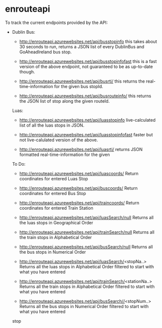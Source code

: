 # enrouteapi

To track the current endpoints provided by the API:

- Dublin Bus:
  - http://enrouteapi.azurewebsites.net/api/busstopinfo this takes about 30 seconds to run, returns a JSON list of every DublinBus and GoAheadIreland bus stop.
  
  - http://enrouteapi.azurewebsites.net/api/busstopinfofast this is a fast version of the above endpoint, not guaranteed to be as up-to-date though.
  
  - http://enrouteapi.azurewebsites.net/api/busrti/<stopId> this returns the real-time-information for the given bus stopId.
  
  - http://enrouteapi.azurewebsites.net/api/busrouteinfo/<routeId> this returns the JSON list of stop along the given routeId.
  
  Luas:
  
  - http://enrouteapi.azurewebsites.net/api/luasstopinfo live-calculated list of all the luas stops in JSON.
  
  - http://enrouteapi.azurewebsites.net/api/luasstopinfofast faster but not live-calulated version of the above.
  
  - http://enrouteapi.azurewebsites.net/api/luasrti/<stopAbrev> returns JSON formatted real-time-information for the given
  
  
  To Do:
  
  - http://enrouteapi.azurewebsites.net/api/luascoords/<luasStop> Return coordinates for entered Luas Stop
  - http://enrouteapi.azurewebsites.net/api/buscoords/<busStop> Return coordinates for entered Bus Stop
  - http://enrouteapi.azurewebsites.net/api/traincoords/<trainStation> Return coordinates for entered Train Station
  
  - http://enrouteapi.azurewebsites.net/api/luasSearch/null Returns all the luas stops in Geographical Order
  - http://enrouteapi.azurewebsites.net/api/trainSearch/null Returns all the train stops in Alphabetical Order
  - http://enrouteapi.azurewebsites.net/api/busSearch/null Returns all the bus stops in Numerical Order
  
  
  - http://enrouteapi.azurewebsites.net/api/luasSearch/<stopNa..> Returns all the luas stops in Alphabetical Order filtered to          start with what you have entered
  
  - http://enrouteapi.azurewebsites.net/api/trainSearch/<stationNa..> Returns all the train stops in Alphabetical Order filtered to start with what you have entered
  
  - http://enrouteapi.azurewebsites.net/api/busSearch//<stopNum..> Returns all the bus stops in Numerical Order filtered to start with what you have entered


  
  

  
  
  stop
